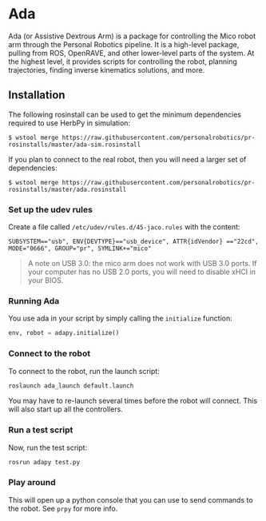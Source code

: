 # Ada
Ada (or Assistive Dextrous Arm) is a package for controlling the Mico robot arm through the Personal Robotics pipeline. It is a high-level package, pulling from ROS, OpenRAVE, and other lower-level parts of the system. At the highest level, it provides scripts for controlling the robot, planning trajectories, finding inverse kinematics solutions, and more.

## Installation ##
The following rosinstall can be used to get the minimum dependencies required
to use HerbPy in simulation:
```shell
$ wstool merge https://raw.githubusercontent.com/personalrobotics/pr-rosinstalls/master/ada-sim.rosinstall
```
If you plan to connect to the real robot, then you will need a larger set of
dependencies:
```shell
$ wstool merge https://raw.githubusercontent.com/personalrobotics/pr-rosinstalls/master/ada.rosinstall
```

### Set up the udev rules ###

Create a file called `/etc/udev/rules.d/45-jaco.rules` with the content:

```
SUBSYSTEM=="usb", ENV{DEVTYPE}=="usb_device", ATTR{idVendor} =="22cd", MODE="0666", GROUP="pr", SYMLINK+="mico"
```

> A note on USB 3.0: the mico arm does not work with USB 3.0 ports. If your computer has no USB 2.0 ports, you will need to disable xHCI in your BIOS.

### Running Ada ###
You use ada in your script by simply calling the ``initialize`` function:

```python
env, robot = adapy.initialize()
```

### Connect to the robot ###

To connect to the robot, run the launch script:

```bash
roslaunch ada_launch default.launch
```
  
You may have to re-launch several times before the robot will connect. This will also start up all the controllers.
  
### Run a test script ###

Now, run the test script:
   
```bash
rosrun adapy test.py
```

### Play around ###

This will open up a python console that you can use to send commands to the robot. See `prpy` for more info.
